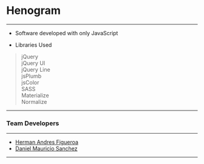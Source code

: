 # Henogram

***

- Software developed with only JavaScript

* Libraries Used

> jQuery  
> jQuery UI  
> jQuery Line  
> jsPlumb  
> jsColor  
> SASS  
> Materialize  
> Normalize  

---

### Team Developers

---

- [Herman Andres Figueroa](http://github.com/heanfig)  
- [Daniel Mauricio Sanchez](http://github.com/dmsanchez86)

---